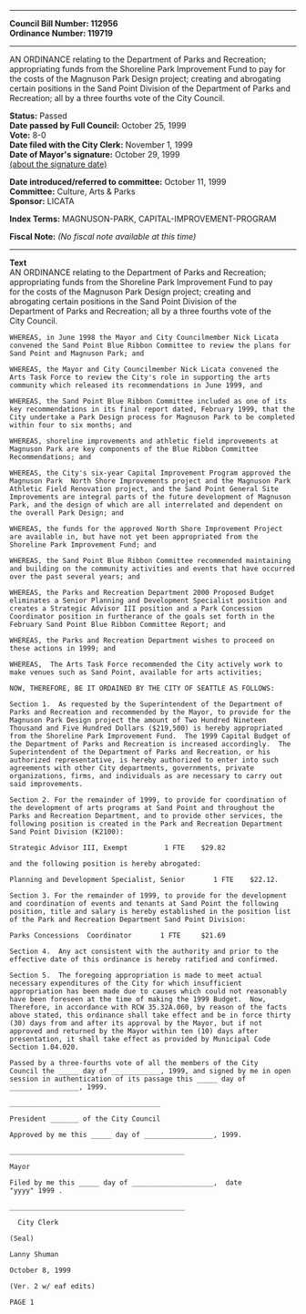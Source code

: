 * * * * *  
  
**Council Bill Number: [](#h0)[](#h2)112956**   
**Ordinance Number: 119719**  
  
* * * * *  
  
AN ORDINANCE relating to the Department of Parks and Recreation; appropriating funds from the Shoreline Park Improvement Fund to pay for the costs of the Magnuson Park Design project; creating and abrogating certain positions in the Sand Point Division of the Department of Parks and Recreation; all by a three fourths vote of the City Council.  
  
**Status:** Passed   
**Date passed by Full Council:** October 25, 1999   
**Vote:** 8-0   
**Date filed with the City Clerk:** November 1, 1999   
**Date of Mayor's signature:** October 29, 1999   
[(about the signature date)](/~public/approvaldate.htm)   
  
  
**Date introduced/referred to committee:** October 11, 1999   
**Committee:** Culture, Arts & Parks   
**Sponsor:** LICATA   
  
**Index Terms:** MAGNUSON-PARK, CAPITAL-IMPROVEMENT-PROGRAM  
  
**Fiscal Note:** *(No fiscal note available at this time)*  
  
* * * * *  
  
**Text**  
    AN ORDINANCE relating to the Department of Parks and Recreation;  
    appropriating funds from the Shoreline Park Improvement Fund to pay  
    for the costs of the Magnuson Park Design project; creating and  
    abrogating certain positions in the Sand Point Division of the  
    Department of Parks and Recreation; all by a three fourths vote of the  
    City Council.  
  
    WHEREAS, in June 1998 the Mayor and City Councilmember Nick Licata  
    convened the Sand Point Blue Ribbon Committee to review the plans for  
    Sand Point and Magnuson Park; and  
  
    WHEREAS, the Mayor and City Councilmember Nick Licata convened the  
    Arts Task Force to review the City's role in supporting the arts  
    community which released its recommendations in June 1999, and  
  
    WHEREAS, the Sand Point Blue Ribbon Committee included as one of its  
    key recommendations in its final report dated, February 1999, that the  
    City undertake a Park Design process for Magnuson Park to be completed  
    within four to six months; and  
  
    WHEREAS, shoreline improvements and athletic field improvements at  
    Magnuson Park are key components of the Blue Ribbon Committee  
    Recommendations; and  
  
    WHEREAS, the City's six-year Capital Improvement Program approved the  
    Magnuson Park  North Shore Improvements project and the Magnuson Park  
    Athletic Field Renovation project, and the Sand Point General Site  
    Improvements are integral parts of the future development of Magnuson  
    Park, and the design of which are all interrelated and dependent on  
    the overall Park Design; and  
  
    WHEREAS, the funds for the approved North Shore Improvement Project  
    are available in, but have not yet been appropriated from the  
    Shoreline Park Improvement Fund; and  
  
    WHEREAS, the Sand Point Blue Ribbon Committee recommended maintaining  
    and building on the community activities and events that have occurred  
    over the past several years; and  
  
    WHEREAS, the Parks and Recreation Department 2000 Proposed Budget  
    eliminates a Senior Planning and Development Specialist position and  
    creates a Strategic Advisor III position and a Park Concession  
    Coordinator position in furtherance of the goals set forth in the  
    February Sand Point Blue Ribbon Committee Report; and  
  
    WHEREAS, the Parks and Recreation Department wishes to proceed on  
    these actions in 1999; and  
  
    WHEREAS,  The Arts Task Force recommended the City actively work to  
    make venues such as Sand Point, available for arts activities;  
  
    NOW, THEREFORE, BE IT ORDAINED BY THE CITY OF SEATTLE AS FOLLOWS:  
  
    Section 1.  As requested by the Superintendent of the Department of  
    Parks and Recreation and recommended by the Mayor, to provide for the  
    Magnuson Park Design project the amount of Two Hundred Nineteen  
    Thousand and Five Hundred Dollars ($219,500) is hereby appropriated  
    from the Shoreline Park Improvement Fund.  The 1999 Capital Budget of  
    the Department of Parks and Recreation is increased accordingly.  The  
    Superintendent of the Department of Parks and Recreation, or his  
    authorized representative, is hereby authorized to enter into such  
    agreements with other City departments, governments, private  
    organizations, firms, and individuals as are necessary to carry out  
    said improvements.  
  
    Section 2. For the remainder of 1999, to provide for coordination of  
    the development of arts programs at Sand Point and throughout the  
    Parks and Recreation Department, and to provide other services, the  
    following position is created in the Park and Recreation Department  
    Sand Point Division (K2100):  
  
    Strategic Advisor III, Exempt         1 FTE    $29.82  
  
    and the following position is hereby abrogated:  
  
    Planning and Development Specialist, Senior       1 FTE    $22.12.  
  
    Section 3. For the remainder of 1999, to provide for the development  
    and coordination of events and tenants at Sand Point the following  
    position, title and salary is hereby established in the position list  
    of the Park and Recreation Department Sand Point Division:  
  
    Parks Concessions  Coordinator       1 FTE     $21.69  
  
    Section 4.  Any act consistent with the authority and prior to the  
    effective date of this ordinance is hereby ratified and confirmed.  
  
    Section 5.  The foregoing appropriation is made to meet actual  
    necessary expenditures of the City for which insufficient  
    appropriation has been made due to causes which could not reasonably  
    have been foreseen at the time of making the 1999 Budget.  Now,  
    Therefore, in accordance with RCW 35.32A.060, by reason of the facts  
    above stated, this ordinance shall take effect and be in force thirty  
    (30) days from and after its approval by the Mayor, but if not  
    approved and returned by the Mayor within ten (10) days after  
    presentation, it shall take effect as provided by Municipal Code  
    Section 1.04.020.  
  
    Passed by a three-fourths vote of all the members of the City  
    Council the _____ day of ____________, 1999, and signed by me in open  
    session in authentication of its passage this _____ day of  
    _________________, 1999.  
  
    _____________________________________  
  
    President _______ of the City Council  
  
    Approved by me this _____ day of _________________, 1999.  
  
    ___________________________________________  
  
    Mayor  
  
    Filed by me this _____ day of ____________________,  date  
    "yyyy" 1999 .  
  
    ___________________________________________  
  
      City Clerk  
  
    (Seal)  
  
    Lanny Shuman  
  
    October 8, 1999  
  
    (Ver. 2 w/ eaf edits)  
  
    PAGE 1  
